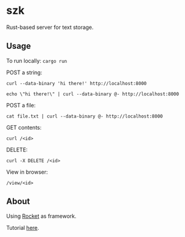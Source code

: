 # szk
Rust-based server for text storage.

## Usage
To run locally: `cargo run`

POST a string:
    
`curl --data-binary 'hi there!' http://localhost:8000`
    
`echo \"hi there!\" | curl --data-binary @- http://localhost:8000`

POST a file:
    
`cat file.txt | curl --data-binary @- http://localhost:8000`

GET contents:

`curl /<id>`

DELETE:

`curl -X DELETE /<id>`

View in browser:

`/view/<id>`

## About
Using [Rocket](https://rocket.rs) as framework.

Tutorial [here](https://rocket.rs/v0.5-rc/guide/pastebin-tutorial/).